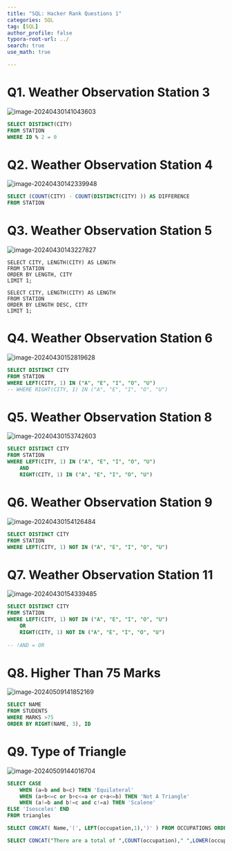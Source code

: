 ```yaml
---
title: "SQL: Hacker Rank Questions 1"
categories: SQL
tag: [SQL]
author_profile: false
typora-root-url: ../
search: true
use_math: true

---
```


# Q1. Weather Observation Station 3

![image-20240430141043603](/images/2024-04-30-SQL_hackerrank1/image-20240430141043603.png)

```sql
SELECT DISTINCT(CITY)
FROM STATION
WHERE ID % 2 = 0
```

# Q2. Weather Observation Station 4

![image-20240430142339948](/images/2024-04-30-SQL_hackerrank1/image-20240430142339948.png)

```sql
SELECT (COUNT(CITY) - COUNT(DISTINCT(CITY) )) AS DIFFERENCE
FROM STATION
```

# Q3. Weather Observation Station 5

![image-20240430143227827](/images/2024-04-30-SQL_hackerrank1/image-20240430143227827.png)

```mysql
SELECT CITY, LENGTH(CITY) AS LENGTH
FROM STATION
ORDER BY LENGTH, CITY
LIMIT 1;

SELECT CITY, LENGTH(CITY) AS LENGTH
FROM STATION
ORDER BY LENGTH DESC, CITY
LIMIT 1;
```

# Q4. Weather Observation Station 6

![image-20240430152819628](/images/2024-04-30-SQL_hackerrank1/image-20240430152819628.png)

```sql
SELECT DISTINCT CITY 
FROM STATION 
WHERE LEFT(CITY, 1) IN ("A", "E", "I", "O", "U")
-- WHERE RIGHT(CITY, 1) IN ("A", "E", "I", "O", "U")

```

# Q5. Weather Observation Station 8

![image-20240430153742603](/images/2024-04-30-SQL_hackerrank1/image-20240430153742603.png)

```sql
SELECT DISTINCT CITY 
FROM STATION 
WHERE LEFT(CITY, 1) IN ("A", "E", "I", "O", "U")
    AND
    RIGHT(CITY, 1) IN ("A", "E", "I", "O", "U")
```

# Q6. Weather Observation Station 9

![image-20240430154126484](/images/2024-04-30-SQL_hackerrank1/image-20240430154126484.png)

```sql
SELECT DISTINCT CITY 
FROM STATION 
WHERE LEFT(CITY, 1) NOT IN ("A", "E", "I", "O", "U")
```

# Q7. Weather Observation Station 11

![image-20240430154339485](/images/2024-04-30-SQL_hackerrank1/image-20240430154339485.png)

```sql
SELECT DISTINCT CITY 
FROM STATION 
WHERE LEFT(CITY, 1) NOT IN ("A", "E", "I", "O", "U")
    OR 
    RIGHT(CITY, 1) NOT IN ("A", "E", "I", "O", "U")
    
-- !AND = OR
```

# Q8. Higher Than 75 Marks

![image-20240509141852169](/images/2024-04-30-SQL_hackerrank1/image-20240509141852169.png)

```sql
SELECT NAME
FROM STUDENTS
WHERE MARKS >75
ORDER BY RIGHT(NAME, 3), ID
```

# Q9. Type of Triangle

![image-20240509144016704](/images/2024-04-30-SQL_hackerrank1/image-20240509144016704.png)

```sql
SELECT CASE
    WHEN (a=b and b=c) THEN 'Equilateral' 
    WHEN (a+b<=c or b+c<=a or c+a<=b) THEN 'Not A Triangle' 
    WHEN (a!=b and b!=c and c!=a) THEN 'Scalene' 
ELSE 'Isosceles' END
FROM triangles
```

```sql
SELECT CONCAT( Name,'(', LEFT(occupation,1),')' ) FROM OCCUPATIONS ORDER BY Name ASC;

SELECT CONCAT("There are a total of ",COUNT(occupation)," ",LOWER(occupation),"s.") FROM OCCUPATIONS GROUP BY occupation ORDER BY COUNT(occupation) ASC, LOWER(occupation) ASC;
```

